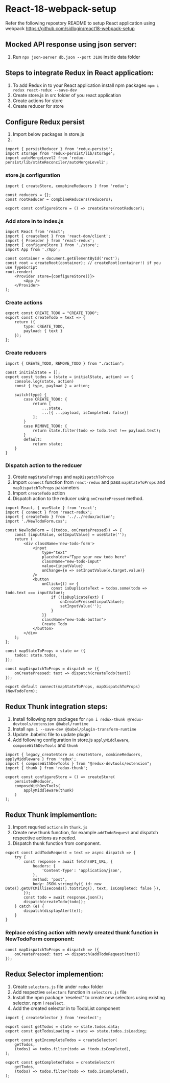 # React-18-webpack-setup
Refer the following repostory README to setup React application using webpack https://github.com/sidlogin/react18-webpack-setup

## Mocked API response using json server:
1. Run `npx json-server db.json --port 3100` inside data folder

## Steps to integrate Redux in React application:
1. To add Redux in to your React application install npm packages `npm i redux react-redux --save-dev`
2. Create store.js in src folder of you react application
3. Create actions for store
4. Create reducer for store

## Configure Redux persist
1. Import below packages in store.js
2. 

```
import { persistReducer } from 'redux-persist';
import storage from 'redux-persist/lib/storage';
import autoMergeLevel2 from 'redux-persist/lib/stateReconciler/autoMergeLevel2';
```

### store.js configuration
```
import { createStore, compbineReducers } from 'redux';

const reducers = {};
const rootReducer = compbineReducers(reducers);

export const configureStore = () => createStore(rootReducer);
```

### Add store in to index.js
```
import React from 'react';
import { createRoot } from 'react-dom/client';
import { Provider } from 'react-redux';
import { configureStore } from './store';
import App from './App';

const container = document.getElementById('root');
const root = createRoot(container); // createRoot(container!) if you use TypeScript
root.render(
    <Provider store={configureStore()}>
        <App />
    </Provider>
);
```

### Create actions 
```
export const CREATE_TODO = "CREATE_TODO";
export const createTodo = text => {
    return ({
        type: CREATE_TODO,
        payload: { text }
    });
};
```

### Create reducers 
```
import { CREATE_TODO, REMOVE_TODO } from "./action";

const initialState = [];
export const todos = (state = initialState, action) => {
    console.log(state, action)
    const { type, payload } = action;

    switch(type) {
        case CREATE_TODO: {
            return [
                ...state, 
                ...[{ ...payload, isCompleted: false}] 
            ];
        }
        case REMOVE_TODO: {
            return state.filter(todo => todo.text !== payload.text);
        }
        default:
            return state;
    }
}
```

### Dispatch action to the redcuer
1. Create `mapStateToProps` and `mapDispatchToProps` 
2. Import `connect` function from `react-redux` and pass `mapStateToProps` and `mapDispatchToProps` parameters
3. Import `createTodo` action
4. Dispatch action to the reducer using `onCreatePressed` method.

```
import React, { useState } from 'react';
import { connect } from 'react-redux';
import { createTodo } from '../../redux/action';
import './NewTodoForm.css';

const NewTodoForm = ({todos, onCreatePressed}) => {
    const [inputValue, setInputValue] = useState('');
    return (
        <div className='new-todo-form'>
            <input
                type="text"
                placeholder="Type your new todo here"
                className="new-todo-input"
                value={inputValue}
                onChange={e => setInputValue(e.target.value)}
            />
            <button
                onClick={() => {
                    const isDuplicateText = todos.some(todo => todo.text === inputValue);
                    if (!isDuplicateText) {
                        onCreatePressed(inputValue);
                        setInputValue('');
                    }
                }}
                className="new-todo-button">
                Create Todo
            </button>
        </div>
    );
};

const mapStateToProps = state => ({
    todos: state.todos,
});

const mapDispatchToProps = dispatch => ({
    onCreatePressed: text => dispatch(createTodo(text))
});

export default connect(mapStateToProps, mapDispatchToProps)(NewTodoForm);
```

## Redux Thunk integration steps:
1. Install following npm packages for `npm i redux-thunk @redux-devtools/extension @babel/runtime`
2. Install `npm i --save-dev @babel/plugin-transform-runtime`
3. Update .babelrc file to update plugin
4. Add following configuration in store.js `applyMiddleware`, `composeWithDevTools` and `thunk`

```
import { legacy_createStore as createStore, combineReducers, applyMiddleware } from 'redux';
import { composeWithDevTools } from "@redux-devtools/extension";
import { thunk } from 'redux-thunk';

export const configureStore = () => createStore(
    persistedReducer,
    composeWithDevTools(
        applyMiddleware(thunk)
    )
);
```

## Redux Thunk implemention:
1. Import requried `actions` in `thunk.js`
2. Create new thunk function, for example `addTodoRequest` and dispatch respective actions as needed.
3. Dispatch thunk function from component.

```
export const addTodoRequest = text => async dispatch => {
    try {
        const response = await fetch(API_URL, {
            headers: {
                'Content-Type': 'application/json',
            },
            method: 'post',
            body: JSON.stringify({ id: new Date().getUTCMilliseconds().toString(), text, isCompleted: false }),
        });
        const todo = await response.json();
        dispatch(createTodo(todo));
    } catch (e) {
        dispatch(displayAlert(e));
    }
}
```

### Replace existing action with newly created thunk function in NewTodoForm component:
```
const mapDispatchToProps = dispatch => ({
    onCreatePressed: text => dispatch(addTodoRequest(text))
});
```

## Redux Selector implemention:
1. Create `selectors.js` file under `redux` folder
2. Add respective `selectors` function in `selectors.js` file
3. Install the npm package 'reselect' to create new selectors using existing selector. npm i `reselect`.
4. Add the created selector in to TodoList component 

```
import { createSelector } from 'reselect';

export const getTodos = state => state.todos.data;
export const getTodosLoading = state => state.todos.isLoading;

export const getIncompleteTodos = createSelector(
    getTodos,
    (todos) => todos.filter(todo => !todo.isCompleted),
);

export const getCompletedTodos = createSelector(
    getTodos,
    (todos) => todos.filter(todo => todo.isCompleted),
);
```


